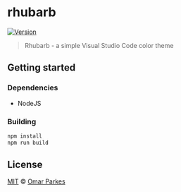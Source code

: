 # rhubarb
[![Version](https://vsmarketplacebadge.apphb.com/version/omrprks.rhubarb.svg)](https://marketplace.visualstudio.com/items?itemName=omrprks.rhubarb)
> Rhubarb - a simple Visual Studio Code color theme

## Getting started
### Dependencies
- NodeJS

### Building
```bash
npm install
npm run build
```

## License
[MIT](./LICENSE) © [Omar Parkes](https://github.com/omrprks)
